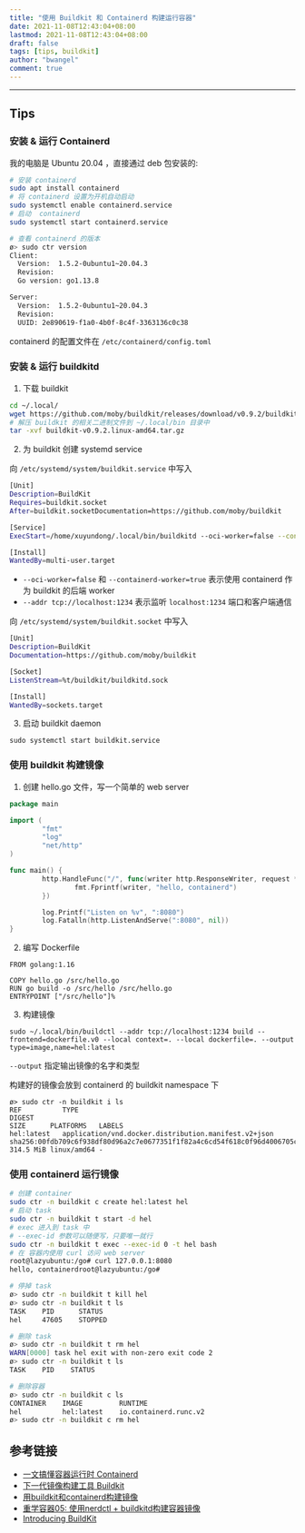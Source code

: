 ```yaml
---
title: "使用 Buildkit 和 Containerd 构建运行容器"
date: 2021-11-08T12:43:04+08:00
lastmod: 2021-11-08T12:43:04+08:00
draft: false
tags: [tips, buildkit]
author: "bwangel"
comment: true
---
```


<!--more-->

---

## Tips

### 安装 & 运行 Containerd

我的电脑是 Ubuntu 20.04 ，直接通过 deb 包安装的:

```sh
# 安装 containerd
sudo apt install containerd
# 将 containerd 设置为开机自动启动
sudo systemctl enable containerd.service
# 启动  containerd
sudo systemctl start containerd.service

# 查看 containerd 的版本
ø> sudo ctr version
Client:
  Version:  1.5.2-0ubuntu1~20.04.3
  Revision:
  Go version: go1.13.8

Server:
  Version:  1.5.2-0ubuntu1~20.04.3
  Revision:
  UUID: 2e890619-f1a0-4b0f-8c4f-3363136c0c38
```

containerd 的配置文件在 `/etc/containerd/config.toml`

### 安装 & 运行 buildkitd

1. 下载 buildkit

```sh
cd ~/.local/
wget https://github.com/moby/buildkit/releases/download/v0.9.2/buildkit-v0.9.2.linux-amd64.tar.gz
# 解压 buildkit 的相关二进制文件到 ~/.local/bin 目录中
tar -xvf buildkit-v0.9.2.linux-amd64.tar.gz
```

2. 为 buildkit 创建 systemd service

向 `/etc/systemd/system/buildkit.service` 中写入

```sh
[Unit]
Description=BuildKit
Requires=buildkit.socket
After=buildkit.socketDocumentation=https://github.com/moby/buildkit

[Service]
ExecStart=/home/xuyundong/.local/bin/buildkitd --oci-worker=false --containerd-worker=true --addr tcp://localhost:1234

[Install]
WantedBy=multi-user.target
```

+ `--oci-worker=false` 和 `--containerd-worker=true` 表示使用 containerd 作为 buildkit 的后端 worker
+ `--addr tcp://localhost:1234` 表示监听 `localhost:1234` 端口和客户端通信

向 `/etc/systemd/system/buildkit.socket` 中写入
```sh
[Unit]
Description=BuildKit
Documentation=https://github.com/moby/buildkit

[Socket]
ListenStream=%t/buildkit/buildkitd.sock

[Install]
WantedBy=sockets.target
```

3. 启动 buildkit daemon

```
sudo systemctl start buildkit.service
```

### 使用 buildkit 构建镜像

1. 创建 hello.go 文件，写一个简单的 web server

```go
package main

import (
        "fmt"
        "log"
        "net/http"
)

func main() {
        http.HandleFunc("/", func(writer http.ResponseWriter, request *http.Request) {
                fmt.Fprintf(writer, "hello, containerd")
        })

        log.Printf("Listen on %v", ":8080")
        log.Fatalln(http.ListenAndServe(":8080", nil))
}
```

2. 编写 Dockerfile

```
FROM golang:1.16

COPY hello.go /src/hello.go
RUN go build -o /src/hello /src/hello.go
ENTRYPOINT ["/src/hello"]%
```

3. 构建镜像

```
sudo ~/.local/bin/buildctl --addr tcp://localhost:1234 build --frontend=dockerfile.v0 --local context=. --local dockerfile=. --output type=image,name=hel:latest
```

`--output` 指定输出镜像的名字和类型

构建好的镜像会放到 containerd 的 buildkit namespace 下

```
ø> sudo ctr -n buildkit i ls
REF          TYPE                                                 DIGEST                                                                  SIZE      PLATFORMS   LABELS
hel:latest   application/vnd.docker.distribution.manifest.v2+json sha256:00fdb709c6f938df80d96a2c7e0677351f1f82a4c6cd54f618c0f96d4006705c 314.5 MiB linux/amd64 -
```

### 使用 containerd 运行镜像

```sh
# 创建 container
sudo ctr -n buildkit c create hel:latest hel
# 启动 task
sudo ctr -n buildkit t start -d hel
# exec 进入到 task 中
# --exec-id 参数可以随便写，只要唯一就行
sudo ctr -n buildkit t exec --exec-id 0 -t hel bash
# 在 容器内使用 curl 访问 web server
root@lazyubuntu:/go# curl 127.0.0.1:8080
hello, containerdroot@lazyubuntu:/go#
```

```sh
# 停掉 task
ø> sudo ctr -n buildkit t kill hel
ø> sudo ctr -n buildkit t ls
TASK    PID      STATUS
hel     47605    STOPPED

# 删除 task
ø> sudo ctr -n buildkit t rm hel
WARN[0000] task hel exit with non-zero exit code 2
ø> sudo ctr -n buildkit t ls
TASK    PID    STATUS

# 删除容器
ø> sudo ctr -n buildkit c ls
CONTAINER    IMAGE         RUNTIME
hel          hel:latest    io.containerd.runc.v2
ø> sudo ctr -n buildkit c rm hel
```

## 参考链接

- [一文搞懂容器运行时 Containerd](https://www.qikqiak.com/post/containerd-usage/)
- [下一代镜像构建工具 Buildkit](https://www.duyidong.com/2019/05/19/build-image-in-container-via-buildkit/)
- [用buildkit和containerd构建镜像](https://zhuanlan.zhihu.com/p/366671300)
- [重学容器05: 使用nerdctl + buildkitd构建容器镜像](https://blog.frognew.com/2021/05/relearning-container-05.html)
- [Introducing BuildKit](https://blog.mobyproject.org/introducing-buildkit-17e056cc5317)

